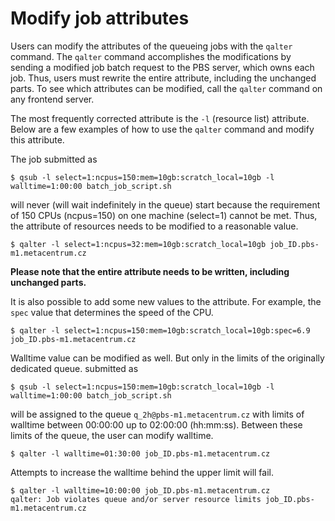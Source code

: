 # Modify job attributes

Users can modify the attributes of the queueing jobs with the `qalter` command. The `qalter` command accomplishes the modifications by sending a modified job batch request to the PBS server, which owns each job. Thus, users must rewrite the entire attribute, including the unchanged parts. To see which attributes can be modified, call the `qalter` command on any frontend server.

The most frequently corrected attribute is the `-l` (resource list) attribute. Below are a few examples of how to use the `qalter` command and modify this attribute.

The job submitted as

    $ qsub -l select=1:ncpus=150:mem=10gb:scratch_local=10gb -l walltime=1:00:00 batch_job_script.sh

will never (will wait indefinitely in the queue) start because the requirement of 150 CPUs (ncpus=150) on one machine (select=1) cannot be met. Thus, the attribute of resources needs to be modified to a reasonable value.

    $ qalter -l select=1:ncpus=32:mem=10gb:scratch_local=10gb job_ID.pbs-m1.metacentrum.cz

**Please note that the entire attribute needs to be written, including unchanged parts.**

It is also possible to add some new values to the attribute. For example, the `spec` value that determines the speed of the CPU.

    $ qalter -l select=1:ncpus=150:mem=10gb:scratch_local=10gb:spec=6.9 job_ID.pbs-m1.metacentrum.cz

Walltime value can be modified as well. But only in the limits of the originally dedicated queue. submitted as

    $ qsub -l select=1:ncpus=150:mem=10gb:scratch_local=10gb -l walltime=1:00:00 batch_job_script.sh

will  be assigned to the queue `q_2h@pbs-m1.metacentrum.cz` with limits of walltime between 00:00:00 up to 02:00:00 (hh:mm:ss). Between these limits of the queue, the user can modify walltime.

    $ qalter -l walltime=01:30:00 job_ID.pbs-m1.metacentrum.cz

Attempts to increase the walltime behind the upper limit will fail.

    $ qalter -l walltime=10:00:00 job_ID.pbs-m1.metacentrum.cz
    qalter: Job violates queue and/or server resource limits job_ID.pbs-m1.metacentrum.cz
